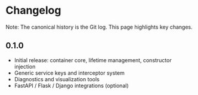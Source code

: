 # Changelog

Note: The canonical history is the Git log. This page highlights key changes.

## 0.1.0
- Initial release: container core, lifetime management, constructor injection
- Generic service keys and interceptor system
- Diagnostics and visualization tools
- FastAPI / Flask / Django integrations (optional)
